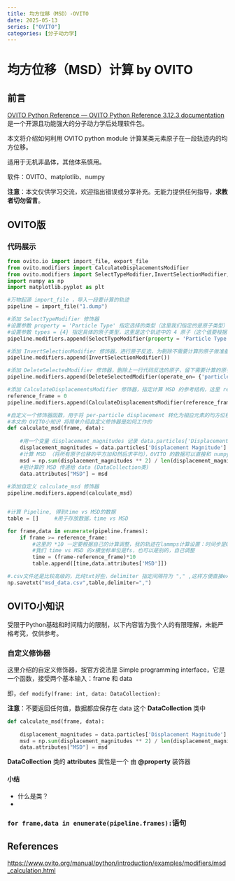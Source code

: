 ```yaml
---
title: 均方位移（MSD）-OVITO
date: 2025-05-13
series: ["OVITO"]
categories: [分子动力学]
---
```


# 均方位移（MSD）计算 by OVITO

## 前言

[OVITO Python Reference — OVITO Python Reference 3.12.3 documentation](https://docs.ovito.org/python/index.html) 是一个开源且功能强大的分子动力学后处理软件包。

本文将介绍如何利用 OVITO python module 计算某类元素原子在一段轨迹内的均方位移。

适用于无机非晶体，其他体系慎用。

软件：OVITO、matplotlib、numpy

**注意**：本文仅供学习交流，欢迎指出错误或分享补充。无能力提供任何指导，**求教者切勿留言**。

## OVITO版

### 代码展示

```python
from ovito.io import import_file, export_file
from ovito.modifiers import CalculateDisplacementsModifier
from ovito.modifiers import SelectTypeModifier,InvertSelectionModifier,DeleteSelectedModifier,ExpressionSelectionModifier
import numpy as np
import matplotlib.pyplot as plt

#万物起源 import_file ，导入一段要计算的轨迹
pipeline = import_file("1.dump")

#添加 SelectTypeModifier 修饰器
#设置参数 property = 'Particle Type' 指定选择的类型（这里我们指定的是原子类型）
#设置参数 types = {4} 指定具体的原子类型，这里是这个轨迹中的 4 原子（这个值要根据自己的体系修改），这里用数字代表原子是因为我使用的lammps的输出风格没有记录原子的元素符号，如果你的轨迹里记录的是 元素符号 信息，比如说 VASP 输出的 XDATCAR，则需要用类似于 types = {"H"} 的写法
pipeline.modifiers.append(SelectTypeModifier(property = 'Particle Type', types = {4}))

#添加 InvertSelectionModifier 修饰器，进行原子反选，为剔除不需要计算的原子做准备
pipeline.modifiers.append(InvertSelectionModifier())    

#添加 DeleteSelectedModifier 修饰器，删除上一行代码反选的原子，留下需要计算的原子
pipeline.modifiers.append(DeleteSelectedModifier(operate_on= {'particles'}))                    

#添加 CalculateDisplacementsModifier 修饰器，指定计算 MSD 的参考结构，这里 reference_frame = 0 代表初始结构是参考结构
reference_frame = 0
pipeline.modifiers.append(CalculateDisplacementsModifier(reference_frame=0))    #a subclass of ovito.pipeline.ReferenceConfigurationModifier

#自定义一个修饰器函数，用于将 per-particle displacement 转化为相应元素的均方位移
#本文的 OVITO小知识 将简单介绍自定义修饰器是如何工作的
def calculate_msd(frame, data):
    
    #用一个变量 displacement_magnitudes 记录 data.particles['Displacement Magnitude']，简化代码
    displacement_magnitudes = data.particles['Displacement Magnitude']
    #计算 MSD （将所有原子位移的平方加和然后求平均），OVITO 的数据可以直接和 numpy 交互，nice
	msd = np.sum(displacement_magnitudes ** 2) / len(displacement_magnitudes)           
    #把计算的 MSD 传递给 data (DataCollection类)
    data.attributes["MSD"] = msd 
    
#添加自定义 calculate_msd 修饰器
pipeline.modifiers.append(calculate_msd)


#计算 Pipeline, 得到time vs MSD的数据
table = []     #用于存放数据，time vs MSD

for frame,data in enumerate(pipeline.frames):
    if frame >= reference_frame:
        #这里的 *10 一定要根据自己的计算调整，我的轨迹在lammps计算设置：时间步是0.5fs，每20步输出一帧，所以轨迹中每帧其实经历了10fs，所以乘以10
        #我们 time vs MSD 的x横坐标单位是fs，也可以是别的，自己调整
        time = (frame-reference_frame)*10                 
        table.append([time,data.attributes['MSD']])

#.csv文件还是比较高级的，比纯txt好些，delimiter 指定间隔符为 "," ,这样方便直接excel打开
np.savetxt("msd_data.csv",table,delimiter=",")
```

## OVITO小知识

受限于Python基础和时间精力的限制，以下内容皆为我个人的有限理解，未能严格考究，仅供参考。

### 自定义修饰器

这里介绍的自定义修饰器，按官方说法是 Simple programming interface，它是一个函数，接受两个基本输入：frame 和 data

即，`def modify(frame: int, data: DataCollection):`

**注意**：不要返回任何值，数据都应保存在 data 这个 **DataCollection** 类中

```python
def calculate_msd(frame, data):
    
    displacement_magnitudes = data.particles['Displacement Magnitude']
	msd = np.sum(displacement_magnitudes ** 2) / len(displacement_magnitudes)           
    data.attributes["MSD"] = msd 
```

**DataCollection** 类的 **attributes** 属性是一个 由 **@property** 装饰器

#### 小结

- 什么是类？
- 

### `for frame,data in enumerate(pipeline.frames):`语句



## References

https://www.ovito.org/manual/python/introduction/examples/modifiers/msd_calculation.html
